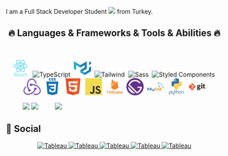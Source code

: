 <!-- <h2> 👋   Hi there! I'm Ethem KIZILYER...:wave:  </h2> -->

I am a Full Stack Developer Student <img src="https://media.giphy.com/media/WUlplcMpOCEmTGBtBW/giphy.gif" width="30"> from Turkey.

<!-- - :telescope:| Full Stack Developer Student | -->

<!-- - :speech_balloon: I am happy to teach you what I know and eager to learn what you will offer -->

<!-- - :zap: In my free time, I solve problems on Codewars,HackerRank,GeeksforGeeks and read tech articles. -->

<!-- - :mailbox:How to reach me: 👇 -->
<!-- -  [![Linkedin Badge](https://img.shields.io/badge/-ethem-blue?style=flat&logo=Linkedin&logoColor=white)](https://www.linkedin.com/in/ethem-kizilyer-691024241/) -->

<h2 align="center">🔥 Languages & Frameworks & Tools & Abilities 🔥</h2>
<br>

<div align="center">

  <img src="https://github.com/devicons/devicon/blob/master/icons/react/react-original-wordmark.svg" title="React" alt="React" width="40" height="40"/>&nbsp;
  <img alt="TypeScript"  src="https://cdn.jsdelivr.net/npm/programming-languages-logos@0.0.3/src/typescript/typescript.png" width="40" height="40"/>&nbsp;
  <img src="https://github.com/devicons/devicon/blob/master/icons/materialui/materialui-original.svg" title="Material UI" alt="Material UI" width="40" height="40"/>&nbsp;
<img  alt="Tailwind" src="https://upload.wikimedia.org/wikipedia/commons/thumb/d/d5/Tailwind_CSS_Logo.svg/2048px-Tailwind_CSS_Logo.svg.png" width="40" height="40"/>&nbsp;
<img  alt="Sass"  src="https://cdn.jsdelivr.net/gh/devicons/devicon/icons/sass/sass-original.svg" width="40" height="40"/>&nbsp;
<img  alt="Styled Components" src="https://cdn.worldvectorlogo.com/logos/styled-components-1.svg" width="40" height="40"/>&nbsp;
  <img src="https://github.com/devicons/devicon/blob/master/icons/redux/redux-original.svg" title="Redux" alt="Redux " width="40" height="40"/>&nbsp;
  <img src="https://github.com/devicons/devicon/blob/master/icons/css3/css3-plain-wordmark.svg"  title="CSS3" alt="CSS" width="40" height="40"/>&nbsp;
  <img src="https://github.com/devicons/devicon/blob/master/icons/html5/html5-original.svg" title="HTML5" alt="HTML" width="40" height="40"/>&nbsp;
  <img src="https://github.com/devicons/devicon/blob/master/icons/javascript/javascript-original.svg" title="JavaScript" alt="JavaScript" width="40" height="40"/>&nbsp;
  <img src="https://github.com/devicons/devicon/blob/master/icons/firebase/firebase-plain-wordmark.svg" title="Firebase" alt="Firebase" width="40" height="40"/>&nbsp;
  <img src="https://github.com/devicons/devicon/blob/master/icons/gatsby/gatsby-original.svg" title="Gatsby"  alt="Gatsby" width="40" height="40"/>&nbsp;
  <img src="https://github.com/devicons/devicon/blob/master/icons/mysql/mysql-original-wordmark.svg" title="MySQL"  alt="MySQL" width="40" height="40"/>&nbsp;
  <img src="https://github.com/devicons/devicon/blob/master/icons/python/python-original-wordmark.svg" title="Python" alt="AWS" width="40" height="40"/>&nbsp;
  <img src="https://github.com/devicons/devicon/blob/master/icons/git/git-original-wordmark.svg" title="Git" alt="Git" width="40" height="40"/>
</div>

<!-- (https://github.com/ethemkizilyer/github) -->
<!-- (https://git.io/streak-stats) -->
<div display="flex" align="center">
<img src="http://github-readme-streak-stats.herokuapp.com?user=ethemkizilyer&theme=highcontrast&hide_border=yanl%C4%B1%C5%9F" width="400" display="inline" />
  
  <a href="https://github.com/ethemkizilyer/ethemkizilyer" title="Go to Source">
      <img align="right" width=390 src="https://github-readme-stats.vercel.app/api?username=ethemkizilyer&show_icons=true&theme=react&border_color=61dafb&hide_border=true" />
    </a>

<img src="https://github-readme-stats.vercel.app/api/top-langs/?username=ethemkizilyer&layout=compact&theme=vision-friendly-dark" width="318" display="inline"/>
</div>


## :man: Social
<div align="center">

<a href="https://www.linkedin.com/in/ethem-kizilyer/" > <img src="https://img.shields.io/badge/linkedin-%230077B5.svg?&style=for-the-badge&logo=linkedin&logoColor=white" alt="Tableau"  height="35"> </a>
<a href="https://www.hackerrank.com/ethemkizilyer351" > <img src="https://img.shields.io/badge/-Hackerrank-2EC866?style=for-the-badge&logo=HackerRank&logoColor=white" alt="Tableau"  height="35"> </a>
<a href="https://www.codewars.com/users/Ethem"> <img src="https://img.shields.io/badge/-Codewars-B1361E?style=for-the-badge&logo=Codewars&logoColor=white" alt="Tableau"  height="35"> </a>
<a href="mailto:ethemkizilyer3546@gmail.com"> <img src="https://img.shields.io/badge/gmail-f1f2f6.svg?&style=for-the-badge&logo=gmail&logoColor=red" alt="Tableau"  height="35"> </a>
<a href="https://www.sololearn.com/profile/26034259"> <img src="https://upload.wikimedia.org/wikipedia/commons/thumb/5/53/SoloLearn_logo.svg/489px-SoloLearn_logo.svg.png?20210710155454" alt="Tableau"  height="35"> </a>

</div>


<!-- <p align="left"> <img src="https://komarev.com/ghpvc/?username=ethem" alt="ethem" /> </p> -->




